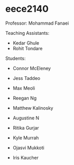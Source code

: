 # eece2140

Professor: Mohammad Fanaei

Teaching Assistants:
- Kedar Ghule
- Rohit Tondare

Students:
- Connor McEleney

- Jess Taddeo

- Max Meoli

- Reegan Ng

- Matthew Kalinosky

- Augustine N

- Ritika Gurjar

- Kyle Murrah

- Ojasvi Mukkoti

- Iris Kaucher

